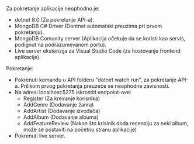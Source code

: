 Za pokretanje aplikacije neophodno je:

- dotnet 8.0 (Za pokretanje API-a).
- MongoDB C# Driver (Dontnet automatski preuzima pri prvom pokretanju).
- MongoDB Comunity server (Aplikacija očekuje da se koristi kao servis, podignut na podrazumevanom portu).
- Live server ekstenzija za Visual Studio Code (za hostovanje frontend aplikacije).


Pokretanje:
- Pokrenuti komandu u API folderu "dotnet watch run", za pokretanje API-a. Prilikom prvog pokretanja preuzeće se neophodne zavisnosti.  
- Na adresi localhost:5275 iskrostiti endpoint-ove: 
  - Register (Za kreiranje korisnika)
  - AddGenre (Dodavanje žanra)
  - AddArtist (Dodavanje izvođača)
  - AddAlbum (Dodavanje albuma)
  - AddFeatureReview (Nakon što krisinik doda recenziju za neki album, može se postaviti na početnu stranu aplikacije)
- Pokrenuti live server.

